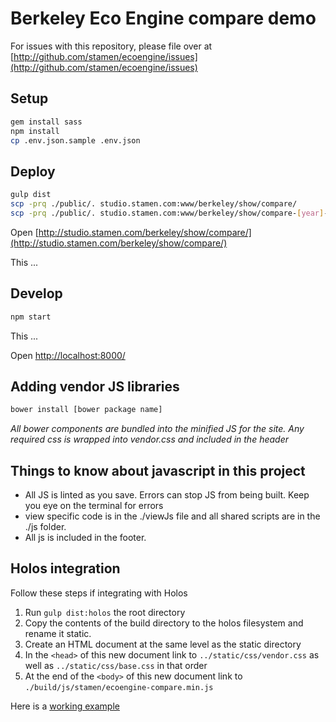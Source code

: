 # Berkeley Eco Engine compare demo

For issues with this repository, please file over at [http://github.com/stamen/ecoengine/issues](http://github.com/stamen/ecoengine/issues)

## Setup

```bash
gem install sass
npm install
cp .env.json.sample .env.json
```

## Deploy

```bash
gulp dist
scp -prq ./public/. studio.stamen.com:www/berkeley/show/compare/
scp -prq ./public/. studio.stamen.com:www/berkeley/show/compare-[year]-[month]-[day]/
```

Open [http://studio.stamen.com/berkeley/show/compare/](http://studio.stamen.com/berkeley/show/compare/)

This ...

## Develop

```bash
npm start
```

This ...

Open [http://localhost:8000/](http://localhost:8000/)

## Adding vendor JS libraries
```bash
bower install [bower package name]
```
_All bower components are bundled into the minified JS for the site. Any required css is wrapped into vendor.css and included in the header_

## Things to know about javascript in this project
   * All JS is linted as you save. Errors can stop JS from being built. Keep you eye on the terminal for errors
   * view specific code is in the ./viewJs file and all shared scripts are in the ./js folder.
   * All js is included in the footer.

## Holos integration
Follow these steps if integrating with Holos
   1. Run `gulp dist:holos` the root directory
   2. Copy the contents of the build directory to the holos filesystem and rename it static.
   3. Create an HTML document at the same level as the static directory
   4. In the `<head>` of this new document link to `../static/css/vendor.css` as well as `../static/css/base.css` in that order
   5. At the end of the `<body>` of this new document link to `./build/js/stamen/ecoengine-compare.min.js`

Here is a [working example](http://studio.stamen.com/berkeley/show/holos/compare/)
